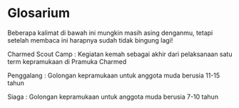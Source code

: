 # Glosarium
Beberapa kalimat di bawah ini mungkin masih asing denganmu, tetapi setelah membaca ini harapnya sudah tidak bingung lagi!

Charmed Scout Camp
: Kegiatan kemah sebagai akhir dari pelaksanaan satu term kepramukaan di Pramuka Charmed

Penggalang
: Golongan kepramukaan untuk anggota muda berusia 11-15 tahun

Siaga
: Golongan kepramukaan untuk anggota muda berusia 7-10 tahun

